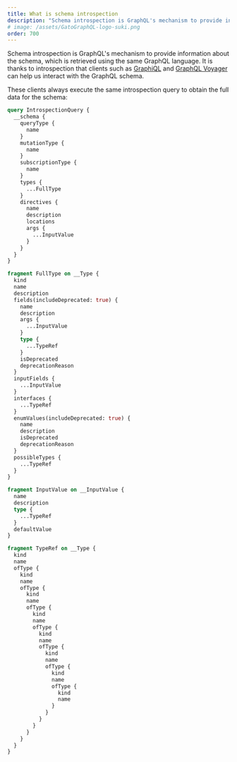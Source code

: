 ```yaml
---
title: What is schema introspection
description: "Schema introspection is GraphQL's mechanism to provide information about the schema, which is retrieved using the same GraphQL language."
# image: /assets/GatoGraphQL-logo-suki.png
order: 700
---
```


Schema introspection is GraphQL's mechanism to provide information about the schema, which is retrieved using the same GraphQL language. It is thanks to introspection that clients such as [GraphiQL](../intro-to-the-graphiql-client) and [GraphQL Voyager](../intro-to-the-voyager-client) can help us interact with the GraphQL schema.

These clients always execute the same introspection query to obtain the full data for the schema:

```graphql
query IntrospectionQuery {
  __schema {
    queryType {
      name
    }
    mutationType {
      name
    }
    subscriptionType {
      name
    }
    types {
      ...FullType
    }
    directives {
      name
      description
      locations
      args {
        ...InputValue
      }
    }
  }
}

fragment FullType on __Type {
  kind
  name
  description
  fields(includeDeprecated: true) {
    name
    description
    args {
      ...InputValue
    }
    type {
      ...TypeRef
    }
    isDeprecated
    deprecationReason
  }
  inputFields {
    ...InputValue
  }
  interfaces {
    ...TypeRef
  }
  enumValues(includeDeprecated: true) {
    name
    description
    isDeprecated
    deprecationReason
  }
  possibleTypes {
    ...TypeRef
  }
}

fragment InputValue on __InputValue {
  name
  description
  type {
    ...TypeRef
  }
  defaultValue
}

fragment TypeRef on __Type {
  kind
  name
  ofType {
    kind
    name
    ofType {
      kind
      name
      ofType {
        kind
        name
        ofType {
          kind
          name
          ofType {
            kind
            name
            ofType {
              kind
              name
              ofType {
                kind
                name
              }
            }
          }
        }
      }
    }
  }
}
```
